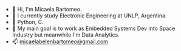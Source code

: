 - 👋 Hi, I'm Micaela Bartomeo.
- 👀 I currently study Electronic Engineering at UNLP, Argentina.
- 🌱 Python, C.
- 💞️ My main goal is to work as Embedded Systems Dev into Space Industry but meanwhile I'm Data Analytics.
- 📫 micaelabelenbartomeo@gmail.com

<!---
MicaelaBartomeo/MicaelaBartomeo is a ✨ special ✨ repository because its `README.md` (this file) appears on your GitHub profile.
You can click the Preview link to take a look at your changes.
--->
